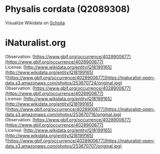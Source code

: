 
Physalis cordata (Q2089308)
===========================
  
Visualize Wikidata on [Scholia](https://scholia.toolforge.org/taxon/Q2089308)
# iNaturalist.org
  
Observation: [https://www.gbif.org/occurrence/4028900677](https://www.gbif.org/occurrence/4028900677)  
License: [http://www.wikidata.org/entity/Q18199165](http://www.wikidata.org/entity/Q18199165)  
![https://www.gbif.org/occurrence/4028900677](https://inaturalist-open-data.s3.amazonaws.com/photos/253670724/original.jpg)  
Observation: [https://www.gbif.org/occurrence/4028900677](https://www.gbif.org/occurrence/4028900677)  
License: [http://www.wikidata.org/entity/Q18199165](http://www.wikidata.org/entity/Q18199165)  
![https://www.gbif.org/occurrence/4028900677](https://inaturalist-open-data.s3.amazonaws.com/photos/253670716/original.jpg)  
Observation: [https://www.gbif.org/occurrence/4028900677](https://www.gbif.org/occurrence/4028900677)  
License: [http://www.wikidata.org/entity/Q18199165](http://www.wikidata.org/entity/Q18199165)  
![https://www.gbif.org/occurrence/4028900677](https://inaturalist-open-data.s3.amazonaws.com/photos/253670707/original.jpg)
